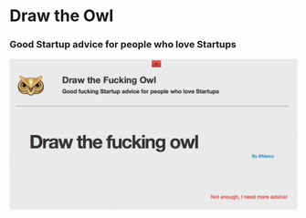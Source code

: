 <h1>Draw the Owl</h1>

<h3>Good Startup advice for people who love Startups</h3>

![Owl](./DrawtheOwl.png)

